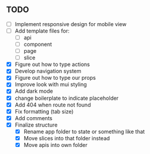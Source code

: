## TODO

- [ ] Implement responsive design for mobile view
- [ ] Add template files for:
    - [ ] api
    - [ ] component
    - [ ] page
    - [ ] slice
- [x] Figure out how to type actions
- [x] Develop navigation system
- [x] Figure out how to type our props
- [x] Improve look with mui styling
- [x] Add dark mode
- [x] change boilerplate to indicate placeholder
- [x] Add 404 when route not found
- [x] Fix formatting (tab size)
- [x] Add comments
- [x] Finalize structure
    - [x] Rename app folder to state or something like that
    - [x] Move slices into that folder instead
    - [x] Move apis into own folder